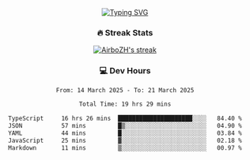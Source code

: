
<div align="center">
  <a href="https://git.io/typing-svg"><img src="https://readme-typing-svg.demolab.com?font=Fira+Code&size=30&pause=1000&color=33F7F5&center=true&vCenter=true&width=435&lines=Hi+there+%F0%9F%91%8B+I+am+AirboZH+;Welcome+to+my+Github" alt="Typing SVG" /></a>

<h3>🔥 Streak Stats</h3>

<!-- GitHub Readme Streak Stats - https://github.com/DenverCoder1/github-readme-streak-stats -->
<p>
  <a href="https://github.com/DenverCoder1/github-readme-streak-stats">
    <img title="🔥 Get streak stats for your profile at git.io/streak-stats" alt="AirboZH's streak" src="https://streak-stats.demolab.com/?user=AirboZH&theme=monokai-metallian&hide_border=true"/>
  </a>
</p>

<h3>💻 Dev Hours</h3>
<!--START_SECTION:waka-->

```txt
From: 14 March 2025 - To: 21 March 2025

Total Time: 19 hrs 29 mins

TypeScript     16 hrs 26 mins  █████████████████████░░░░   84.40 %
JSON           57 mins         █▒░░░░░░░░░░░░░░░░░░░░░░░   04.90 %
YAML           44 mins         █░░░░░░░░░░░░░░░░░░░░░░░░   03.84 %
JavaScript     25 mins         ▓░░░░░░░░░░░░░░░░░░░░░░░░   02.18 %
Markdown       11 mins         ▒░░░░░░░░░░░░░░░░░░░░░░░░   00.97 %
```

<!--END_SECTION:waka-->
</div>  
